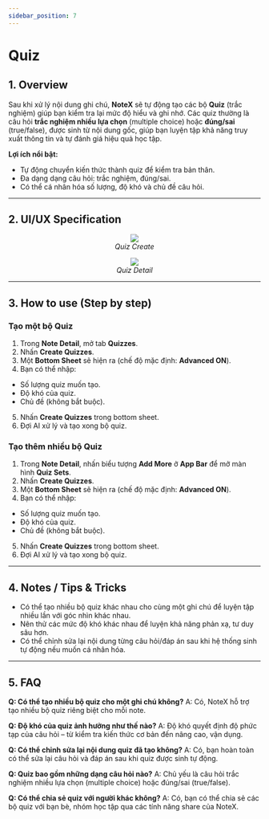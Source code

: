```yaml
---
sidebar_position: 7
---
```


# Quiz

## 1. Overview

Sau khi xử lý nội dung ghi chú, **NoteX** sẽ tự động tạo các bộ **Quiz** (trắc nghiệm) giúp bạn kiểm tra lại mức độ hiểu và ghi nhớ.
Các quiz thường là câu hỏi **trắc nghiệm nhiều lựa chọn** (multiple choice) hoặc **đúng/sai** (true/false), được sinh từ nội dung gốc, giúp bạn luyện tập khả năng truy xuất thông tin và tự đánh giá hiệu quả học tập.

**Lợi ích nổi bật:**

- Tự động chuyển kiến thức thành quiz để kiểm tra bản thân.
- Đa dạng dạng câu hỏi: trắc nghiệm, đúng/sai.
- Có thể cá nhân hóa số lượng, độ khó và chủ đề câu hỏi.

---

## 2. UI/UX Specification

<p align="center">
<img src="https://pub-661d733d32f14d8684c7617d2f2e3372.r2.dev/docs/quiz_create_set.jpg"/>
<br />
<em>Quiz Create</em>
</p>

<p align="center">
<img src="https://pub-661d733d32f14d8684c7617d2f2e3372.r2.dev/docs/quiz_detail.jpg"/>
<br />
<em>Quiz Detail</em>
</p>

---

## 3. How to use (Step by step)

### Tạo một bộ Quiz

1. Trong **Note Detail**, mở tab **Quizzes**.
2. Nhấn **Create Quizzes**.
3. Một **Bottom Sheet** sẽ hiện ra (chế độ mặc định: **Advanced ON**).
4. Bạn có thể nhập:

- Số lượng quiz muốn tạo.
- Độ khó của quiz.
- Chủ đề (không bắt buộc).

5. Nhấn **Create Quizzes** trong bottom sheet.
6. Đợi AI xử lý và tạo xong bộ quiz.

### Tạo thêm nhiều bộ Quiz

1. Trong **Note Detail**, nhấn biểu tượng **Add More** ở **App Bar** để mở màn hình **Quiz Sets**.
2. Nhấn **Create Quizzes**.
3. Một **Bottom Sheet** sẽ hiện ra (chế độ mặc định: **Advanced ON**).
4. Bạn có thể nhập:

- Số lượng quiz muốn tạo.
- Độ khó của quiz.
- Chủ đề (không bắt buộc).

5. Nhấn **Create Quizzes** trong bottom sheet.
6. Đợi AI xử lý và tạo xong bộ quiz.

---

## 4. Notes / Tips & Tricks

- Có thể tạo nhiều bộ quiz khác nhau cho cùng một ghi chú để luyện tập nhiều lần với góc nhìn khác nhau.
- Nên thử các mức độ khó khác nhau để luyện khả năng phản xạ, tư duy sâu hơn.
- Có thể chỉnh sửa lại nội dung từng câu hỏi/đáp án sau khi hệ thống sinh tự động nếu muốn cá nhân hóa.

---

## 5. FAQ

**Q: Có thể tạo nhiều bộ quiz cho một ghi chú không?**
A: Có, NoteX hỗ trợ tạo nhiều bộ quiz riêng biệt cho mỗi note.

**Q: Độ khó của quiz ảnh hưởng như thế nào?**
A: Độ khó quyết định độ phức tạp của câu hỏi – từ kiểm tra kiến thức cơ bản đến nâng cao, vận dụng.

**Q: Có thể chỉnh sửa lại nội dung quiz đã tạo không?**
A: Có, bạn hoàn toàn có thể sửa lại câu hỏi và đáp án sau khi quiz được sinh tự động.

**Q: Quiz bao gồm những dạng câu hỏi nào?**
A: Chủ yếu là câu hỏi trắc nghiệm nhiều lựa chọn (multiple choice) hoặc đúng/sai (true/false).

**Q: Có thể chia sẻ quiz với người khác không?**
A: Có, bạn có thể chia sẻ các bộ quiz với bạn bè, nhóm học tập qua các tính năng share của NoteX.
